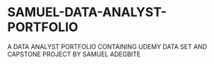 # SAMUEL-DATA-ANALYST-PORTFOLIO
A DATA ANALYST PORTFOLIO CONTAINING UDEMY DATA SET AND CAPSTONE PROJECT BY SAMUEL ADEGBITE
